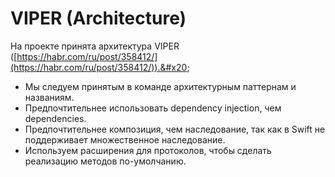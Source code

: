 # VIPER (Architecture)

На проекте принята архитектура VIPER ([https://habr.com/ru/post/358412/](https://habr.com/ru/post/358412/)).&#x20;

* Мы следуем принятым в команде архитектурным паттернам и названиям.
* Предпочтительнее использовать dependency injection, чем dependencies.
* Предпочтительнее композиция, чем наследование, так как в Swift не поддерживает множественное наследование.
* Используем расширения для протоколов, чтобы сделать реализацию методов по-умолчанию.

